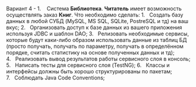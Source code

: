 Вариант 4 - 1.   
Система **Библиотека**. **Читатель** имеет возможность осуществлять заказ **Книг**.
Что необходимо сделать:
1.   Создать базу данных в любой СУБД (MySQL, MS SQL, SQLite, PostreSQL и тд) на ваш вкус;
2.   Организовать доступ к базе данных из вашего приложения используя JDBC и шаблон DAO;
3.   Релизовать необходимые сервисы, которые будут каки-либо образом использовать данные из таблиц БД (просто получать, получать по параметру, получать в определённом порядке, считать статистику на основе полученных данных и тд);
4.   Реализовать вывод результатов работы сервисного слоя в консоль;
5.   Написать тесты для сервисного слоя (TestNG);
6.   Классы и интерфейсы должны быть хорошо структурированы по пакетам;
7.   Соблюдать Java Code Conventions;